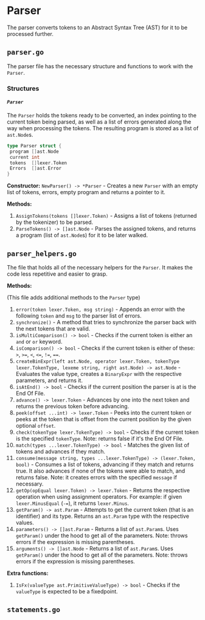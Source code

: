 # Parser

The parser converts tokens to an Abstract Syntax Tree (AST) for it to be processed further.

## `parser.go`

The parser file has the necessary structure and functions to work with the `Parser`.

### Structures

#### **_`Parser`_**

The `Parser` holds the tokens ready to be converted, an index pointing to the current token being parsed, as well as a list of errors generated along the way when processing the tokens. The resulting program is stored as a list of `ast.Node`s.

```go
type Parser struct {
 program []ast.Node
 current int
 tokens  []lexer.Token
 Errors  []ast.Error
}
```

**Constructor:** `NewParser() -> *Parser` - Creates a new `Parser` with an empty list of tokens, errors, empty program and returns a pointer to it.

**Methods:**

1. `AssignTokens(tokens []lexer.Token)` - Assigns a list of tokens (returned by the tokenizer) to be parsed.
2. `ParseTokens() -> []ast.Node` - Parses the assigned tokens, and returns a program (list of `ast.Node`s) for it to be later walked.

## `parser_helpers.go`

The file that holds all of the necessary helpers for the `Parser`. It makes the code less repetitive and easier to grasp.

**Methods:**

(This file adds additional methods to the `Parser` type)

1. `error(token lexer.Token, msg string)` - Appends an error with the following `token` and `msg` to the parser list of errors.
2. `synchronize()` - A method that tries to synchronize the parser back with the next tokens that are valid.
3. `isMultiComparison() -> bool` - Checks if the current token is either an `and` or `or` keyword.
4. `isComparison() -> bool` - Checks if the current token is either of these: `>`, `>=`, `<`, `<=`, `!=`, `==`.
5. `createBinExpr(left ast.Node, operator lexer.Token, tokenType lexer.TokenType, lexeme string, right ast.Node) -> ast.Node` - Evaluates the value type, creates a `BinaryExpr` with the respective parameters, and returns it.
6. `isAtEnd() -> bool` - Checks if the current position the parser is at is the End Of File.
7. `advance() -> lexer.Token` - Advances by one into the next token and returns the previous token before advancing.
8. `peek(offset ...int) -> lexer.Token` - Peeks into the current token or peeks at the token that is offset from the current position by the given optional `offset`.
9. `check(tokenType lexer.TokenType) -> bool` - Checks if the current token is the specified `tokenType`. Note: returns false if it's the End Of File.
10. `match(types ...lexer.TokenType) -> bool` - Matches the given list of tokens and advances if they match.
11. `consume(message string, types ...lexer.TokenType) -> (lexer.Token, bool)` - Consumes a list of tokens, advancing if they match and returns true. It also advances if none of the tokens were able to match, and returns false. Note: it creates errors with the specified `message` if necessary.
12. `getOp(opEqual lexer.Token) -> lexer.Token` - Returns the respective operation when using assignment operators. For example: if given `lexer.MinusEqual` (`-=`), it returns `lexer.Minus`.
13. `getParam() -> ast.Param` - Attempts to get the current token (that is an identifier) and its type. Returns an `ast.Param` type with the respective values.
14. `parameters() -> []ast.Param` - Returns a list of `ast.Param`s. Uses `getParam()` under the hood to get all of the parameters. Note: throws errors if the expression is missing parentheses. <!-- FIXME: Think of a better description -->
15. `arguments() -> []ast.Node` - Returns a list of `ast.Param`s. Uses `getParam()` under the hood to get all of the parameters. Note: throws errors if the expression is missing parentheses. <!-- FIXME: Think of a better description -->

**Extra functions:**

1. `IsFx(valueType ast.PrimitiveValueType) -> bool` - Checks if the `valueType` is expected to be a fixedpoint.

## `statements.go`
